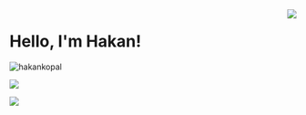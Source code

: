 <img align='right' src="https://github-readme-stats.vercel.app/api?username=hakankopal&show_icons=true">

# Hello, I'm Hakan! 
<p align="left"> <img src="https://komarev.com/ghpvc/?username=hakankopal" alt="hakankopal" /> </p>

[![](https://img.shields.io/github/followers/kopalh?style=social)](https://www.github.com/hakankopal)


[![](https://img.shields.io/badge/linkedin-%230077B5.svg?&style=for-the-badge&logo=linkedin&logoColor=white)](https://www.linkedin.com/in/hakankopal/)
